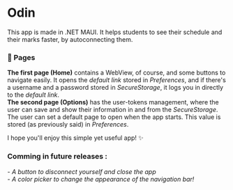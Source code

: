 # Odin
This app is made in .NET MAUI. It helps students to see their schedule and their marks faster, by autoconnecting them.  
### 📄 Pages
**The first page (Home)** contains a WebView, of course, and some buttons to navigate easily. It opens the *default link* stored in *Preferences*, and if there's a username and a password stored in *SecureStorage*, it logs you in directly to the *default link*.  
**The second page (Options)** has the user-tokens management, where the user can save and show their information in and from the *SecureStorage*. The user can set a default page to open when the app starts. This value is stored (as previously said) in *Preferences*.  

I hope you'll enjoy this simple yet useful app! ✨

### Comming in future releases :
*- A button to disconnect yourself and close the app*  
*- A color picker to change the appearance of the navigation bar!*
